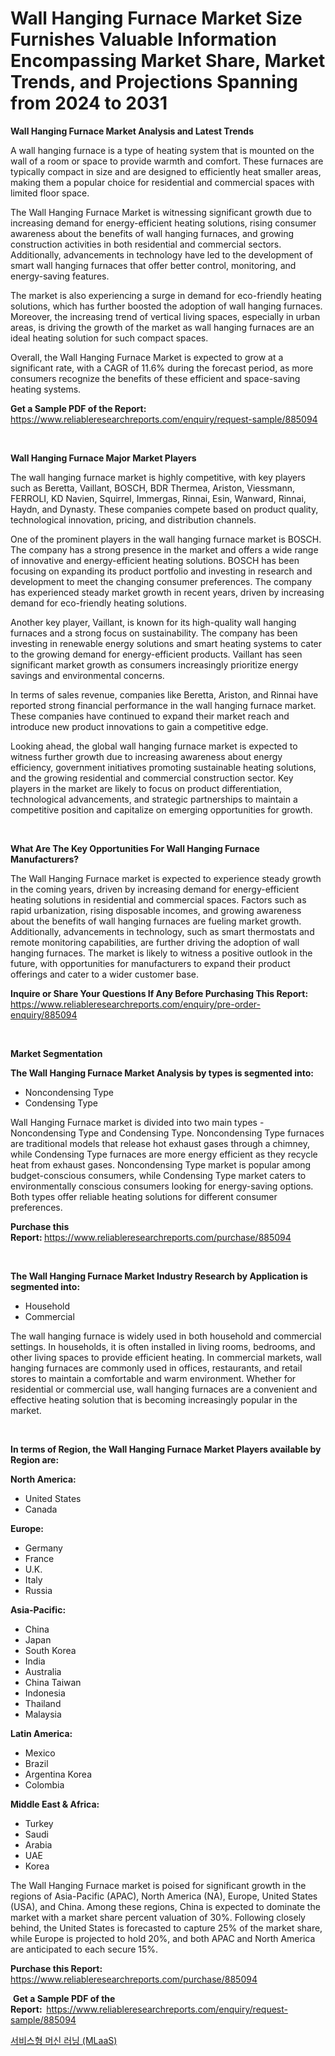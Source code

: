 <p><h1>Wall Hanging Furnace Market Size Furnishes Valuable Information Encompassing Market Share, Market Trends, and Projections Spanning from 2024 to 2031</h1></p><p><strong>Wall Hanging Furnace Market Analysis and Latest Trends</strong></p>
<p><p>A wall hanging furnace is a type of heating system that is mounted on the wall of a room or space to provide warmth and comfort. These furnaces are typically compact in size and are designed to efficiently heat smaller areas, making them a popular choice for residential and commercial spaces with limited floor space.</p><p>The Wall Hanging Furnace Market is witnessing significant growth due to increasing demand for energy-efficient heating solutions, rising consumer awareness about the benefits of wall hanging furnaces, and growing construction activities in both residential and commercial sectors. Additionally, advancements in technology have led to the development of smart wall hanging furnaces that offer better control, monitoring, and energy-saving features.</p><p>The market is also experiencing a surge in demand for eco-friendly heating solutions, which has further boosted the adoption of wall hanging furnaces. Moreover, the increasing trend of vertical living spaces, especially in urban areas, is driving the growth of the market as wall hanging furnaces are an ideal heating solution for such compact spaces.</p><p>Overall, the Wall Hanging Furnace Market is expected to grow at a significant rate, with a CAGR of 11.6% during the forecast period, as more consumers recognize the benefits of these efficient and space-saving heating systems.</p></p>
<p><strong>Get a Sample PDF of the Report:&nbsp;</strong> <a href="https://www.reliableresearchreports.com/enquiry/request-sample/885094">https://www.reliableresearchreports.com/enquiry/request-sample/885094</a></p>
<p>&nbsp;</p>
<p><strong>Wall Hanging Furnace Major Market Players</strong></p>
<p><p>The wall hanging furnace market is highly competitive, with key players such as Beretta, Vaillant, BOSCH, BDR Thermea, Ariston, Viessmann, FERROLI, KD Navien, Squirrel, Immergas, Rinnai, Esin, Wanward, Rinnai, Haydn, and Dynasty. These companies compete based on product quality, technological innovation, pricing, and distribution channels.</p><p>One of the prominent players in the wall hanging furnace market is BOSCH. The company has a strong presence in the market and offers a wide range of innovative and energy-efficient heating solutions. BOSCH has been focusing on expanding its product portfolio and investing in research and development to meet the changing consumer preferences. The company has experienced steady market growth in recent years, driven by increasing demand for eco-friendly heating solutions.</p><p>Another key player, Vaillant, is known for its high-quality wall hanging furnaces and a strong focus on sustainability. The company has been investing in renewable energy solutions and smart heating systems to cater to the growing demand for energy-efficient products. Vaillant has seen significant market growth as consumers increasingly prioritize energy savings and environmental concerns.</p><p>In terms of sales revenue, companies like Beretta, Ariston, and Rinnai have reported strong financial performance in the wall hanging furnace market. These companies have continued to expand their market reach and introduce new product innovations to gain a competitive edge.</p><p>Looking ahead, the global wall hanging furnace market is expected to witness further growth due to increasing awareness about energy efficiency, government initiatives promoting sustainable heating solutions, and the growing residential and commercial construction sector. Key players in the market are likely to focus on product differentiation, technological advancements, and strategic partnerships to maintain a competitive position and capitalize on emerging opportunities for growth.</p></p>
<p>&nbsp;</p>
<p><strong>What Are The Key Opportunities For Wall Hanging Furnace Manufacturers?</strong></p>
<p><p>The Wall Hanging Furnace market is expected to experience steady growth in the coming years, driven by increasing demand for energy-efficient heating solutions in residential and commercial spaces. Factors such as rapid urbanization, rising disposable incomes, and growing awareness about the benefits of wall hanging furnaces are fueling market growth. Additionally, advancements in technology, such as smart thermostats and remote monitoring capabilities, are further driving the adoption of wall hanging furnaces. The market is likely to witness a positive outlook in the future, with opportunities for manufacturers to expand their product offerings and cater to a wider customer base.</p></p>
<p><strong>Inquire or Share Your Questions If Any Before Purchasing This Report:</strong> <a href="https://www.reliableresearchreports.com/enquiry/pre-order-enquiry/885094">https://www.reliableresearchreports.com/enquiry/pre-order-enquiry/885094</a></p>
<p>&nbsp;</p>
<p><strong>Market Segmentation</strong></p>
<p><strong>The Wall Hanging Furnace Market Analysis by types is segmented into:</strong></p>
<p><ul><li>Noncondensing Type</li><li>Condensing Type</li></ul></p>
<p><p>Wall Hanging Furnace market is divided into two main types - Noncondensing Type and Condensing Type. Noncondensing Type furnaces are traditional models that release hot exhaust gases through a chimney, while Condensing Type furnaces are more energy efficient as they recycle heat from exhaust gases. Noncondensing Type market is popular among budget-conscious consumers, while Condensing Type market caters to environmentally conscious consumers looking for energy-saving options. Both types offer reliable heating solutions for different consumer preferences.</p></p>
<p><strong>Purchase this Report:&nbsp;</strong><a href="https://www.reliableresearchreports.com/purchase/885094">https://www.reliableresearchreports.com/purchase/885094</a></p>
<p>&nbsp;</p>
<p><strong>The Wall Hanging Furnace Market Industry Research by Application is segmented into:</strong></p>
<p><ul><li>Household</li><li>Commercial</li></ul></p>
<p><p>The wall hanging furnace is widely used in both household and commercial settings. In households, it is often installed in living rooms, bedrooms, and other living spaces to provide efficient heating. In commercial markets, wall hanging furnaces are commonly used in offices, restaurants, and retail stores to maintain a comfortable and warm environment. Whether for residential or commercial use, wall hanging furnaces are a convenient and effective heating solution that is becoming increasingly popular in the market.</p></p>
<p>&nbsp;</p>
<p><strong>In terms of Region, the Wall Hanging Furnace Market Players available by Region are:</strong></p>
<p>
    <p> <strong> North America: </strong>
        <ul>
            <li>United States</li>
            <li>Canada</li>
        </ul>
        </p> 
    <p> <strong> Europe: </strong>
        <ul>
            <li>Germany</li>
            <li>France</li>
            <li>U.K.</li>
            <li>Italy</li>
            <li>Russia</li>
        </ul>
        </p> 
    <p> <strong> Asia-Pacific: </strong>
        <ul>
            <li>China</li>
            <li>Japan</li>
            <li>South Korea</li>
            <li>India</li>
            <li>Australia</li>
            <li>China Taiwan</li>
            <li>Indonesia</li>
            <li>Thailand</li>
            <li>Malaysia</li>
        </ul>
        </p> 
    <p> <strong> Latin America: </strong>
        <ul>
            <li>Mexico</li>
            <li>Brazil</li>
            <li>Argentina Korea</li>
            <li>Colombia</li>
        </ul>
        </p> 
    <p> <strong> Middle East & Africa: </strong>
        <ul>
            <li>Turkey</li>
            <li>Saudi</li>
            <li>Arabia</li>
            <li>UAE</li>
            <li>Korea</li>
        </ul>
    </p>
    </p>
<p><p>The Wall Hanging Furnace market is poised for significant growth in the regions of Asia-Pacific (APAC), North America (NA), Europe, United States (USA), and China. Among these regions, China is expected to dominate the market with a market share percent valuation of 30%. Following closely behind, the United States is forecasted to capture 25% of the market share, while Europe is projected to hold 20%, and both APAC and North America are anticipated to each secure 15%.</p></p>
<p><strong>Purchase this Report: </strong><a href="https://www.reliableresearchreports.com/purchase/885094">https://www.reliableresearchreports.com/purchase/885094</a></p>
<p>&nbsp;<strong>Get a Sample PDF of the Report:&nbsp;&nbsp;</strong><a href="https://www.reliableresearchreports.com/enquiry/request-sample/885094">https://www.reliableresearchreports.com/enquiry/request-sample/885094</a></p>
<p><strong></strong></p>
<p><p><a href="https://medium.com/@wallacbahrtyinger567686/%EB%A8%B8%EC%8B%A0-%EB%9F%AC%EB%8B%9D-%EC%84%9C%EB%B9%84%EC%8A%A4-machine-learning-as-a-service-mlaas-%EC%8B%9C%EC%9E%A5-%EC%A0%84%EB%A7%9D-%EC%8B%9C%EC%9E%A5-%EB%8F%99%ED%96%A5-%EC%84%B1%EC%9E%A5-2024%EB%85%84%EB%B6%80%ED%84%B0-2031%EB%85%84%EA%B9%8C%EC%A7%80%EC%9D%98-%EC%98%88%EC%B8%A1-b5af4384c4ae">서비스형 머신 러닝 (MLaaS)</a></p></p>